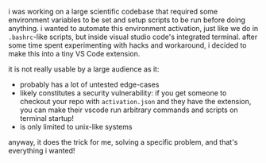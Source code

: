 i was working on a large scientific codebase that required some environment variables
to be set and setup scripts to be run before doing anything. i wanted to automate this
environment activation, just like we do in `.bashrc`-like scripts, but inside visual studio code's
integrated terminal. after some time spent experimenting with hacks and workaround, i decided
to make this into a tiny VS Code extension.

it is not really usable by a large audience as it:
- probably has a lot of untested edge-cases
- likely constitutes a security vulnerability: if you get someone to checkout your repo
  with `activation.json` and they have the extension, you can make their vscode run
  arbitrary commands and scripts on terminal startup!
- is only limited to unix-like systems

anyway, it does the trick for me, solving a specific problem, and that's everything i wanted!
